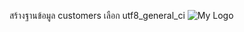 สร้างฐานข้อมูล customers เลือก utf8_general_ci
![My Logo](https://blogger.googleusercontent.com/img/b/R29vZ2xl/AVvXsEjZrGqPl9HZLGoLLj7k6_hYl5PoPJ88ezuwnLjZS_icyA12mkpsqp6Yx9f0m_0qEXvLWVBazrCg3EWi5vNBcnTiJ6UsWhYVLasM2n9yIoTRYv0ETHQzDPRnAUezNfiTbwFQ_gWFq6ymld7iao7zOJQv61rcta_tu8D765nVgJzjVpIaeHepGuY9v2qn/w74-h74-p-k-no-nu/pumba.jpg)

